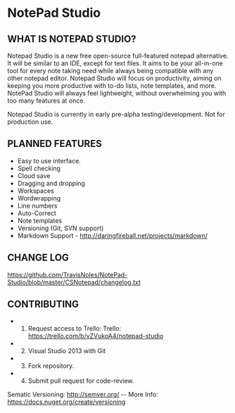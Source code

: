 # NotePad Studio

WHAT IS NOTEPAD STUDIO?
-----------------------

Notepad Studio is a new free open-source full-featured notepad alternative. It will be similar to an IDE, except for text files. It aims to be your all-in-one tool for every note taking need while always being compatible with any other notepad editor. Notepad Studio will focus on productivity, aiming on keeping you more productive with to-do lists, note templates, and more. NotePad Studio will always feel lightweight, without overwhelming you with too many features at once.

Notepad Studio is currently in early pre-alpha testing/development. Not for production use.


PLANNED FEATURES
-----------------

* Easy to use interface.
* Spell checking
* Cloud save
* Dragging and dropping
* Workspaces
* Wordwrapping
* Line numbers
* Auto-Correct
* Note templates
* Versioning (Git, SVN support)
* Markdown Support - http://daringfireball.net/projects/markdown/


CHANGE LOG
-----------

https://github.com/TravisNoles/NotePad-Studio/blob/master/CSNotepad/changelog.txt


CONTRIBUTING
------------
* 1) Request access to Trello: Trello: https://trello.com/b/vZVukoA4/notepad-studio
* 2) Visual Studio 2013 with Git
* 3) Fork repository.
* 4) Submit pull request for code-review.


Sematic Versioning: http://semver.org/ -- More Info: https://docs.nuget.org/create/versioning





